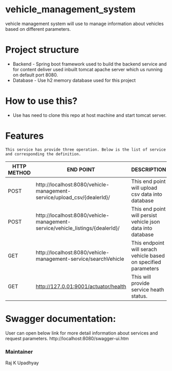 # vehicle_management_system
vehicle management system will use to manage information about vehicles based on different parameters.

# Project structure
  * Backend - Spring boot framework used to build the backend service and for content deliver used inbuilt tomcat apache
   server which us running on default port 8080.
  * Database - Use h2 memory database used for this project

# How to use this?
  - Use has need to clone this repo at host machine and start tomcat server.

# Features
    This service has provide three operation. Below is the list of service and corresponding the definition.
    
|  HTTP METHOD | END POINT   |  DESCRIPTION |
|---|---|---|
|  POST | http://localhost:8080/vehicle-management-service/upload_csv/{dealerId}/  | This end point will upload csv data into database  |
|  POST | http://localhost:8080/vehicle-management-service/vehicle_listings/{dealerId}/  | This end point will persist vehicle json data into database |
|  GET | http://localhost:8080/vehicle-management-service/searchVehicle  | This endpoint will serach vehicle based on specified parameters |
|  GET | http://127.0.01:9001/actuator/health  | This will provide service heath status. |

# Swagger documentation: 
 User can open below link for more detail information about services and request parameters.
 http://localhost:8080/swagger-ui.htm
 
 ### Maintainer 
 Raj K Upadhyay

